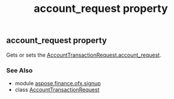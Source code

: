 ﻿---
title: account_request property
second_title: Aspose.Finance for Python via .NET API References
description: 
type: docs
weight: 30
url: /python-net/aspose.finance.ofx.signup/accounttransactionrequest/account_request/
is_root: false
---

## account_request property


Gets or sets the [AccountTransactionRequest.account_request](/finance/python-net/aspose.finance.ofx.signup/accounttransactionrequest#account_request).

### See Also
* module [aspose.finance.ofx.signup](../../)
* class [AccountTransactionRequest](/finance/python-net/aspose.finance.ofx.signup/accounttransactionrequest)
